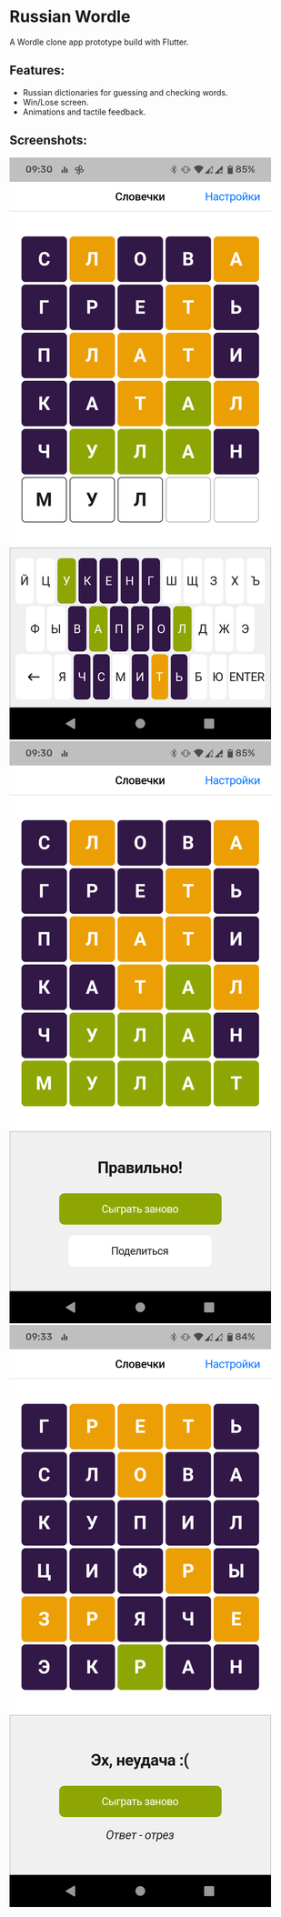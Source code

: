 # Russian Wordle

A Wordle clone app prototype build with Flutter.

## Features:

- Russian dictionaries for guessing and checking words.
- Win/Lose screen.
- Animations and tactile feedback.

## Screenshots:

![Game in progress](readme_assets/ruwordle_progress.png)
![Win screen](readme_assets/ruwordle_win.png)
![Fail screen](readme_assets/ruwordle_fail.png)